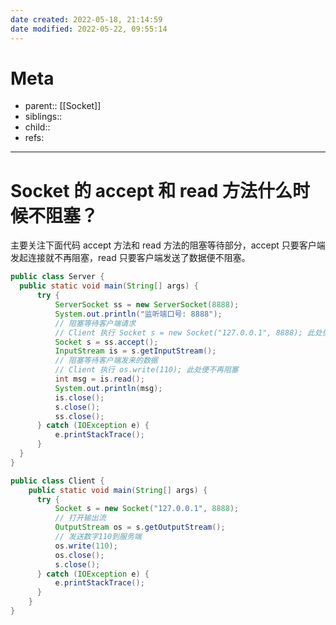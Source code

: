 ```yaml
---
date created: 2022-05-18, 21:14:59
date modified: 2022-05-22, 09:55:14
---
```


# Meta

- parent:: [[Socket]]
- siblings::
- child::
- refs:

---

# Socket 的 accept 和 read 方法什么时候不阻塞？

主要关注下面代码 accept 方法和 read 方法的阻塞等待部分，accept 只要客户端发起连接就不再阻塞，read 只要客户端发送了数据便不阻塞。

```java
public class Server {
  public static void main(String[] args) {
      try {
          ServerSocket ss = new ServerSocket(8888);
          System.out.println("监听端口号: 8888");
          // 阻塞等待客户端请求
          // Client 执行 Socket s = new Socket("127.0.0.1", 8888); 此处便会接受到请求
          Socket s = ss.accept();
          InputStream is = s.getInputStream();
          // 阻塞等待客户端发来的数据
          // Client 执行 os.write(110); 此处便不再阻塞
          int msg = is.read();
          System.out.println(msg);
          is.close();
          s.close();
          ss.close();
      } catch (IOException e) {
          e.printStackTrace();
      }
  }
}

public class Client {	  
    public static void main(String[] args) {
      try {
          Socket s = new Socket("127.0.0.1", 8888);
          // 打开输出流
          OutputStream os = s.getOutputStream();
          // 发送数字110到服务端
          os.write(110);
          os.close();
          s.close();
      } catch (IOException e) {
          e.printStackTrace();
      }
    }
}
```
